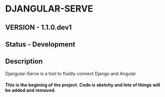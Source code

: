 # DJANGULAR-SERVE
##
## VERSION - 1.1.0.dev1
## Status - Development


## Description
Djangular-Serve is a tool to fluidly connect Django and Angular


#### This is the begining of the project.  Code is sketchy and lots of things will be added and removed.